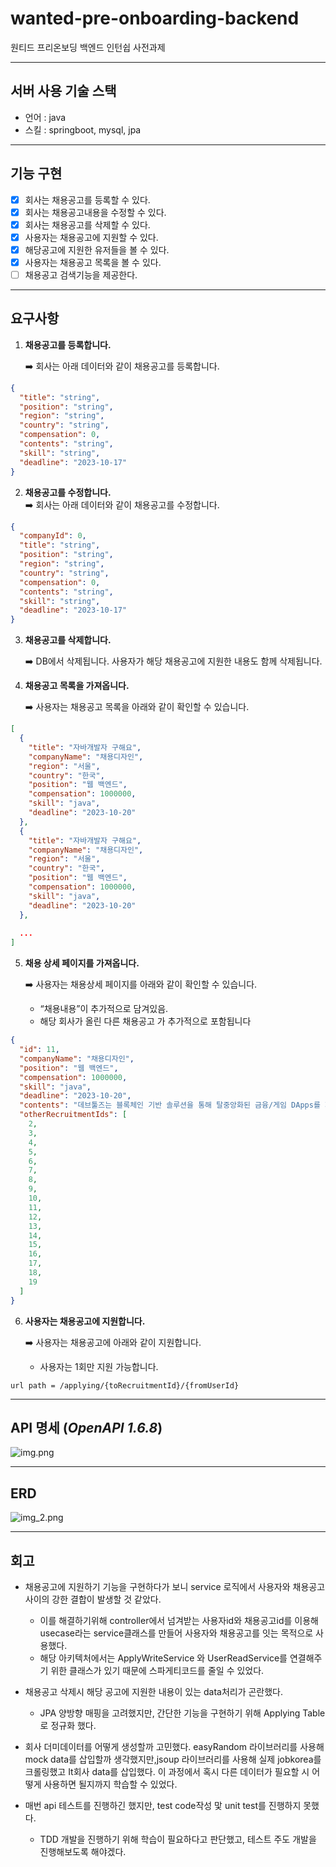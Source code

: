 # wanted-pre-onboarding-backend
원티드 프리온보딩 백엔드 인턴쉽 사전과제

---

## 서버 사용 기술 스택

- 언어 : java
- 스킬 : springboot, mysql, jpa

---

## 기능 구현

- [x] 회사는 채용공고를 등록할 수 있다.
- [x] 회사는 채용공고내용을 수정할 수 있다.
- [x] 회사는 채용공고를 삭제할 수 있다.
- [x] 사용자는 채용공고에 지원할 수 있다.
- [x] 해당공고에 지원한 유저들을 볼 수 있다.
- [x] 사용자는 채용공고 목록을 볼 수 있다.
- [ ] 채용공고 검색기능을 제공한다.

---

## 요구사항

1. **채용공고를 등록합니다.**

    <aside>
    ➡️ 회사는 아래 데이터와 같이 채용공고를 등록합니다.
    </aside>
``` JSON
{
  "title": "string",
  "position": "string",
  "region": "string",
  "country": "string",
  "compensation": 0,
  "contents": "string",
  "skill": "string",
  "deadline": "2023-10-17"
}
```

2. **채용공고를 수정합니다.**
    <aside>
    ➡️ 회사는 아래 데이터와 같이 채용공고를 수정합니다.
    </aside>
``` JSON
{
  "companyId": 0,
  "title": "string",
  "position": "string",
  "region": "string",
  "country": "string",
  "compensation": 0,
  "contents": "string",
  "skill": "string",
  "deadline": "2023-10-17"
}
```
   
3. **채용공고를 삭제합니다.**

    <aside>
    ➡️ DB에서 삭제됩니다. 사용자가 해당 채용공고에 지원한 내용도 함께 삭제됩니다.
    </aside>

4. **채용공고 목록을 가져옵니다.**

    <aside>
    ➡️ 사용자는 채용공고 목록을 아래와 같이 확인할 수 있습니다.
    </aside>
``` JSON
[
  {
    "title": "자바개발자 구해요",
    "companyName": "채용디자인",
    "region": "서울",
    "country": "한국",
    "position": "웹 백엔드",
    "compensation": 1000000,
    "skill": "java",
    "deadline": "2023-10-20"
  },
  {
    "title": "자바개발자 구해요",
    "companyName": "채용디자인",
    "region": "서울",
    "country": "한국",
    "position": "웹 백엔드",
    "compensation": 1000000,
    "skill": "java",
    "deadline": "2023-10-20"
  },
 
  ...
]
```

5. **채용 상세 페이지를 가져옵니다.**

    <aside>
    ➡️ 사용자는 채용상세 페이지를 아래와 같이 확인할 수 있습니다.

   - “채용내용”이 추가적으로 담겨있음.
   - 해당 회사가 올린 다른 채용공고 가 추가적으로 포함됩니다
       </aside>

``` JSON
{
  "id": 11,
  "companyName": "채용디자인",
  "position": "웹 백엔드",
  "compensation": 1000000,
  "skill": "java",
  "deadline": "2023-10-20",
  "contents": "데브툴즈는 블록체인 기반 솔루션을 통해 탈중앙화된 금융/게임 DApps를 제공합니다.\n\n 블록체인 산업에서 부족한 '사용성'과 '확장성' 문제를 해결하려는 비전을 품고 있죠.\n자체 개발한 블록체인 메인넷을 기반으로 누구나 쉽게 탈중앙화 금융 및 게임 서비스를 즐길 수 있도록 산업을 혁신하고자 합니다.\n우리와 함께 새로운 web3 생태계를 확장해나갈 여러분을 기다립니다.",
  "otherRecruitmentIds": [
    2,
    3,
    4,
    5,
    6,
    7,
    8,
    9,
    10,
    11,
    12,
    13,
    14,
    15,
    16,
    17,
    18,
    19
  ]
}
```

6. **사용자는 채용공고에 지원합니다.**

    <aside>
    ➡️ 사용자는 채용공고에 아래와 같이 지원합니다.

   - 사용자는 1회만 지원 가능합니다.
       </aside>

``` 
url path = /applying/{toRecruitmentId}/{fromUserId}
```
---

## API 명세 (_OpenAPI 1.6.8_)

![img.png](img.png)

---

## ERD

![img_2.png](img_2.png)

---

## 회고

- 채용공고에 지원하기 기능을 구현하다가 보니 service 로직에서 사용자와 채용공고 사이의 강한 결합이 발생할 것 같았다.
  - 이를 해결하기위해 controller에서 넘겨받는 사용자id와 채용공고id를 이용해 usecase라는 service클래스를 만들어 사용자와 채용공고를 잇는 목적으로 사용했다.
  - 해당 아키텍처에서는 ApplyWriteService 와 UserReadService를 연결해주기 위한 클래스가 있기 때문에 스파게티코드를 줄일 수 있었다. 

- 채용공고 삭제시 해당 공고에 지원한 내용이 있는 data처리가 곤란했다.
  - JPA 양방향 매핑을 고려했지만, 간단한 기능을 구현하기 위해 Applying Table로 정규화 했다.

- 회사 더미데이터를 어떻게 생성할까 고민했다. easyRandom 라이브러리를 사용해 mock data를 삽입할까 생각했지만,jsoup 라이브러리를 사용해 실제 jobkorea를 크롤링했고 It회사 data를 삽입했다.
이 과정에서 혹시 다른 데이터가 필요할 시 어떻게 사용하면 될지까지 학습할 수 있었다.

- 매번 api 테스트를 진행하긴 했지만, test code작성 맟 unit test를 진행하지 못했다.
  - TDD 개발을 진행하기 위해 학습이 필요하다고 판단했고, 테스트 주도 개발을 진행해보도록 해야겠다.
